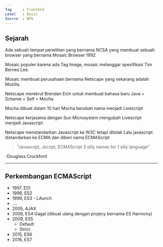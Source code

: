 ```yaml
---
Tag     : FrontEnd
Level   : Basic
Source  : WPU
---
```


## Sejarah
Ada sebuah tempat penelitian yang bernama NCSA yang membuat sebuah browser yang bernama Mosaic Browser 1992

Mosaic populer karena ada Tag Image, mosaic melanggar spesifikasi Tim Bernes Lee. 

Mosaic membuat perusahaan bernama Netscape yang sekarang adalah Mozilla.

Netscape merekrut Brendan Eich untuk membuat bahasa baru Java + Scheme + Self = Mocha

Mocha dibuat dalam 10 hari
Mocha berubah nama menjadi Livescript

Netscape kerjasama dengan Sun Microsystem mengubah Livescript menjadi Javascript

Netscape menstandarkan Javascript ke W3C tetapi ditolak
Lalu javascript distandarkan ke ECMA dan diberi nama ECMAScript

>"Javascript, Jscript, ECMAScript 3 silly names for 1 silly language"
>
-Douglass Crockford

---
## Perkembangan ECMAScript
- 1997, ES1
- 1998, ES2
- 1999, ES3 - LAunch
- ....
- 2005, AJAX
- 2008, ES4 Gagal (dibuat ulang dengan projecy bernama ES Harmony)
- 2009, ES5
	- Default
	- Strict
- 2015, ES6
- 2016, ES7